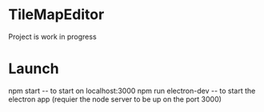 # TileMapEditor

Project is work in progress

# Launch

npm start -- to start on localhost:3000
npm run electron-dev -- to start the electron app (requier the node server to be up on the port 3000)
